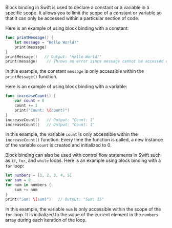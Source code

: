 Block binding in Swift is used to declare a constant or a variable in a specific scope. It allows you to limit the scope of a constant or variable so that it can only be accessed within a particular section of code.

Here is an example of using block binding with a constant:

```swift
func printMessage() {
    let message = "Hello World!"
    print(message)
}
printMessage()   // Output: "Hello World!"
print(message)    // Throws an error since message cannot be accessed outside of the function's scope
```

In this example, the constant `message` is only accessible within the `printMessage()` function.

Here is an example of using block binding with a variable:

```swift
func increaseCount() {
    var count = 0
    count += 1
    print("Count: \(count)")
}
increaseCount()   // Output: "Count: 1"
increaseCount()   // Output: "Count: 1"
```

In this example, the variable `count` is only accessible within the `increaseCount()` function. Every time the function is called, a new instance of the variable `count` is created and initialized to 0.

Block binding can also be used with control flow statements in Swift such as `if`, `for`, and `while` loops. Here is an example using block binding with a `for` loop:

```swift
let numbers = [1, 2, 3, 4, 5]
var sum = 0
for num in numbers {
    sum += num
}
print("Sum: \(sum)")   // Output: "Sum: 15"
```

In this example, the variable `num` is only accessible within the scope of the `for` loop. It is initialized to the value of the current element in the `numbers` array during each iteration of the loop.